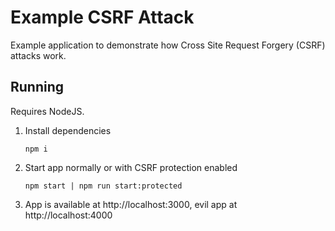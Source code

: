 # Example CSRF Attack

Example application to demonstrate how Cross Site Request Forgery (CSRF) attacks work.

## Running

Requires NodeJS.

1. Install dependencies

    ```
    npm i
    ```

2. Start app normally or with CSRF protection enabled

    ```
    npm start | npm run start:protected
    ```

3. App is available at http://localhost:3000, evil app at http://localhost:4000
